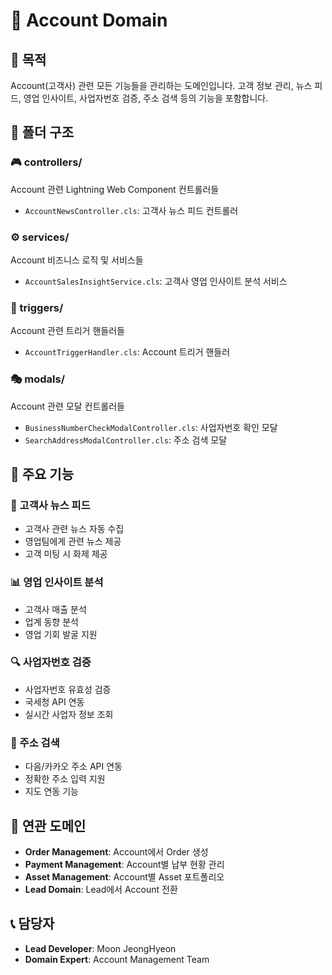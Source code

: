 # 🏢 Account Domain

## 🎯 목적
Account(고객사) 관련 모든 기능들을 관리하는 도메인입니다. 고객 정보 관리, 뉴스 피드, 영업 인사이트, 사업자번호 검증, 주소 검색 등의 기능을 포함합니다.

## 📁 폴더 구조

### 🎮 controllers/
Account 관련 Lightning Web Component 컨트롤러들
- `AccountNewsController.cls`: 고객사 뉴스 피드 컨트롤러

### ⚙️ services/
Account 비즈니스 로직 및 서비스들
- `AccountSalesInsightService.cls`: 고객사 영업 인사이트 분석 서비스

### 🔧 triggers/
Account 관련 트리거 핸들러들
- `AccountTriggerHandler.cls`: Account 트리거 핸들러

### 🎭 modals/
Account 관련 모달 컨트롤러들
- `BusinessNumberCheckModalController.cls`: 사업자번호 확인 모달
- `SearchAddressModalController.cls`: 주소 검색 모달

## 🔄 주요 기능

### 📰 고객사 뉴스 피드
- 고객사 관련 뉴스 자동 수집
- 영업팀에게 관련 뉴스 제공
- 고객 미팅 시 화제 제공

### 📊 영업 인사이트 분석
- 고객사 매출 분석
- 업계 동향 분석
- 영업 기회 발굴 지원

### 🔍 사업자번호 검증
- 사업자번호 유효성 검증
- 국세청 API 연동
- 실시간 사업자 정보 조회

### 📍 주소 검색
- 다음/카카오 주소 API 연동
- 정확한 주소 입력 지원
- 지도 연동 기능

## 🤝 연관 도메인
- **Order Management**: Account에서 Order 생성
- **Payment Management**: Account별 납부 현황 관리
- **Asset Management**: Account별 Asset 포트폴리오
- **Lead Domain**: Lead에서 Account 전환

## 📞 담당자
- **Lead Developer**: Moon JeongHyeon
- **Domain Expert**: Account Management Team
